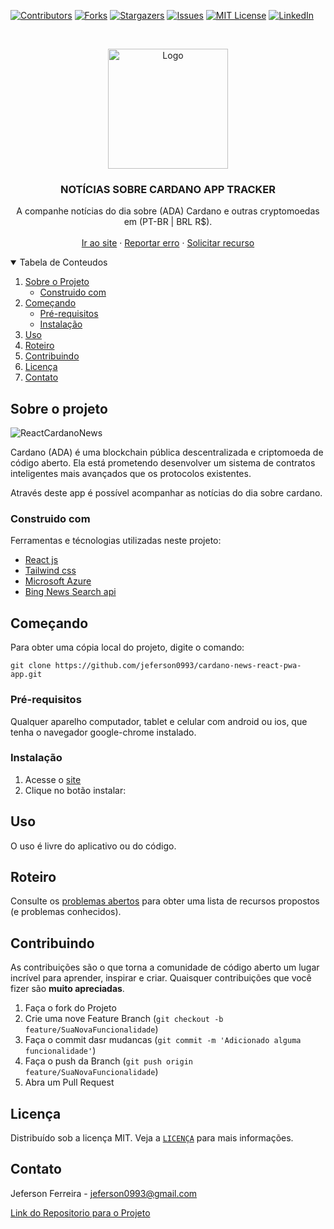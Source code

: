 [![Contributors][contributors-shield]][contributors-url]
[![Forks][forks-shield]][forks-url]
[![Stargazers][stars-shield]][stars-url]
[![Issues][issues-shield]][issues-url]
[![MIT License][license-shield]][license-url]
[![LinkedIn][linkedin-shield]][linkedin-url]


<!-- PROJECT LOGO -->
<br />
<p align="center">
  <a href="https://github.com/jeferson0993/cardano-dashboard">
    <img src="https://user-images.githubusercontent.com/29678099/108859611-2a656b80-75cc-11eb-965e-2d621212d39c.png" alt="Logo" width="192" height="192">
  </a>
  
  <h3 align="center">NOTÍCIAS SOBRE CARDANO APP TRACKER</h3>

  <p align="center">
    A companhe notícias do dia sobre (ADA) Cardano e outras cryptomoedas em  (PT-BR | BRL R$).
    <br />
    <br />
    <a href="https://cardano-news.azurewebsites.net/">Ir ao site</a>
    ·
    <a href="https://github.com/jeferson0993/cardano-news-react-pwa-app/issues">Reportar erro</a>
    ·
    <a href="https://github.com/jeferson0993/cardano-news-react-pwa-app/issues">Solicitar recurso</a>
  </p>
</p>


<!-- TABLE OF CONTENTS -->
<details open="open">
  <summary>Tabela de Conteudos</summary>
  <ol>
    <li>
      <a href="#sobre-o-projeto">Sobre o Projeto</a>
      <ul>
        <li><a href="#construido-com">Construido com</a></li>
      </ul>
    </li>
    <li>
      <a href="#começando">Começando</a>
      <ul>
        <li><a href="#pré-requisitos">Pré-requisitos</a></li>
        <li><a href="#instalação">Instalação</a></li>
      </ul>
    </li>
    <li><a href="#uso">Uso</a></li>
    <li><a href="#roteiro">Roteiro</a></li>
    <li><a href="#contribuindo">Contribuindo</a></li>
    <li><a href="#licença">Licença</a></li>
    <li><a href="#contato">Contato</a></li>
    <!--li><a href="#reconhecimentos">Reconhecimentos</a></li-->
  </ol>
</details>


<!-- Sobre o projeto -->
## Sobre o projeto

![ReactCardanoNews](https://user-images.githubusercontent.com/29678099/109673791-20f07c00-7b55-11eb-9a30-27cd41b30377.png)<!-- PROJECT SHIELDS -->

Cardano (ADA) é uma blockchain pública descentralizada e criptomoeda de código aberto. Ela está prometendo desenvolver um sistema de contratos inteligentes mais avançados que os protocolos existentes.

Através deste app é possível acompanhar as notícias do dia sobre cardano.


<!-- Construido com -->
### Construido com

Ferramentas e técnologias utilizadas neste projeto:
* [React js](https://pt-br.reactjs.org/)
* [Tailwind css](https://tailwindcss.com/)
* [Microsoft Azure](https://azure.microsoft.com/pt-br/)
* [Bing News Search api](https://www.microsoft.com/en-us/bing/apis/bing-news-search-api)


<!-- Começando -->
## Começando

Para obter uma cópia local do projeto, digite o comando:
  ```
  git clone https://github.com/jeferson0993/cardano-news-react-pwa-app.git
  ```


<!-- Pré-requisitos -->
### Pré-requisitos

Qualquer aparelho computador, tablet e celular com android ou ios, que tenha o navegador google-chrome instalado.


<!-- Instalação -->
### Instalação

1. Acesse o [site](https://cardano-news.azurewebsites.net/)
2. Clique no botão instalar:

<!-- Uso -->
## Uso

O uso é livre do aplicativo ou do código.


<!-- Roteiro -->
## Roteiro

Consulte os [problemas abertos](https://github.com/jeferson0993/cardano-news-react-pwa-app/issues) para obter uma lista de recursos propostos (e problemas conhecidos).


<!-- Contribuindo -->
## Contribuindo

As contribuições são o que torna a comunidade de código aberto um lugar incrível para aprender, inspirar e criar. Quaisquer contribuições que você fizer são **muito apreciadas**.

1. Faça o fork do Projeto
2. Crie uma nove Feature Branch (`git checkout -b feature/SuaNovaFuncionalidade`)
3. Faça o commit dasr mudancas (`git commit -m 'Adicionado alguma funcionalidade'`)
4. Faça o  push da Branch (`git push origin feature/SuaNovaFuncionalidade`)
5. Abra um Pull Request


<!-- Licença -->
## Licença

Distribuído sob a licença MIT. Veja a [`LICENÇA`](https://github.com/jeferson0993/cardano-news-react-pwa-app/blob/main/LICENSE) para mais informações.


<!-- Contato -->
## Contato

Jeferson Ferreira - jeferson0993@gmail.com

[Link do Repositorio para o Projeto](https://github.com/jeferson0993/cardano-news-react-pwa-app/)



<!-- MARKDOWN LINKS & IMAGES -->
<!-- https://www.markdownguide.org/basic-syntax/#reference-style-links -->
[contributors-shield]: https://img.shields.io/github/contributors/jeferson0993/cardano-dashboard.svg?style=for-the-badge
[contributors-url]: https://github.com/jeferson0993/cardano-news-react-pwa-app/graphs/contributors
[forks-shield]: https://img.shields.io/github/forks/jeferson0993/cardano-dashboard.svg?style=for-the-badge
[forks-url]: https://github.com/jeferson0993/cardano-news-react-pwa-app/network/members
[stars-shield]: https://img.shields.io/github/stars/jeferson0993/cardano-dashboard.svg?style=for-the-badge
[stars-url]: https://github.com/jeferson0993/cardano-news-react-pwa-app/stargazers
[issues-shield]: https://img.shields.io/github/issues/jeferson0993/cardano-dashboard.svg?style=for-the-badge
[issues-url]: https://github.com/jeferson0993/cardano-news-react-pwa-app/issues
[license-shield]: https://img.shields.io/github/license/jeferson0993/cardano-dashboard.svg?style=for-the-badge
[license-url]: https://github.com/jeferson0993/cardano-news-react-pwa-app/blob/main/LICENSE
[linkedin-shield]: https://img.shields.io/badge/-LinkedIn-black.svg?style=for-the-badge&logo=linkedin&colorB=555
[linkedin-url]: https://www.linkedin.com/in/jeferson-ferreira-4a036b143/
[product-screenshot]: https://user-images.githubusercontent.com/29678099/108445253-d446a000-723a-11eb-902b-cbde2357adb3.png
[converter-screenshot]: https://user-images.githubusercontent.com/29678099/108445403-196ad200-723b-11eb-9ce9-77b1c2cd0672.png
